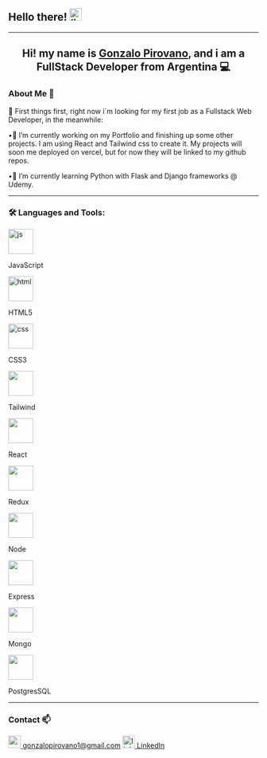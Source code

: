<h2>Hello there! <img src="https://emojis.slackmojis.com/emojis/images/1482947228/1532/lightsaber.png" alt="ligthsaber" width="25px"/> </h2>

<hr></hr>
<h2 align="center">Hi! my name is <a href="https://www.linkedin.com/in/gonzalo-pirovano/">Gonzalo Pirovano</a>, and i am a FullStack Developer from Argentina 💻</h2>

<h3 style="font-weight:bold"> About Me 👀</h3>

🎈 First things first, right now i´m looking for my first job as a Fullstack Web Developer, in the meanwhile:

•🔭 I’m currently working on my Portfolio and finishing up some other projects. I am using React and Tailwind css to create it. My projects will soon me deployed on vercel, but for now they will be linked to my github repos.

•🌱 I’m currently learning Python with Flask and Django frameworks @ Udemy.

<hr></hr>

<h3 style="font-weight:bold" > 🛠 Languages and Tools: </h3>

<div class="tip" markdown="1">
   
   <div>
<img src="https://cdn-icons-png.flaticon.com/512/5968/5968292.png" alt="js" width="50px"/>
   <p>JavaScript</p>
   </div>
   
   <div>
<img src="https://cdn-icons-png.flaticon.com/512/732/732212.png" alt="html" width="50px"/>
   <p>HTML5</p>
   </div>

<div>
<img src="https://cdn-icons-png.flaticon.com/512/732/732190.png" alt="css" width="50px"/>
   <p>CSS3</p>
</div>

<div>
<img src="https://tailwindcss.com/_next/static/media/social-square.eab77323.jpg" width="50px"/>
   <p>Tailwind</p>
</div>

<div>
<img src="https://upload.wikimedia.org/wikipedia/commons/thumb/a/a7/React-icon.svg/2300px-React-icon.svg.png" width="50px"/>
   <p>React </p>
</div>

<div>
<img src="https://raw.githubusercontent.com/reduxjs/redux/master/logo/logo.png" width="50px"/>
   <p>Redux</p>
</div>

<div>
<img src="https://cdn0.iconfinder.com/data/icons/designer-skills/128/node-js-512.png" width="50px"/>
   <p>Node </p>
</div>

<div>
<img src="https://www.pngfind.com/pngs/m/136-1363736_express-js-icon-png-transparent-png.png" width="50px"/>
   <p>Express </p>
</div>

<div>
<img src="https://img.icons8.com/color/480/mongodb.png" width="50px"/>
   <p>Mongo </p>
</div>

<div>
<img src="https://user-images.githubusercontent.com/24623425/36042969-f87531d4-0d8a-11e8-9dee-e87ab8c6a9e3.png" width="50px"/>
   <p>PostgresSQL </p>
</div>

</div>

<hr></hr>

<h3 style="font-weight:bold"> Contact 📫</h3>

<div style="display:box">
   <a href="mailto:gonzalopirovano1@gmail.com"> <img src="https://upload.wikimedia.org/wikipedia/commons/thumb/8/8c/Gmail_Icon_%282013-2020%29.svg/1280px-Gmail_Icon_%282013-2020%29.svg.png" alt="gmailIcon" width="25px"> gonzalopirovano1@gmail.com</a> 
   <a href="https://www.linkedin.com/in/gonzalo-pirovano/"> <img src="https://upload.wikimedia.org/wikipedia/commons/thumb/f/f8/LinkedIn_icon_circle.svg/2048px-LinkedIn_icon_circle.svg.png" alt="linkedinIcon" width="25px"> LinkedIn</a>
</div>
